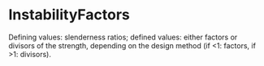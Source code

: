 InstabilityFactors
==================

Defining values: slenderness ratios; defined values: either factors or divisors of the strength, depending on the design method (if <1: factors, if >1: divisors).
